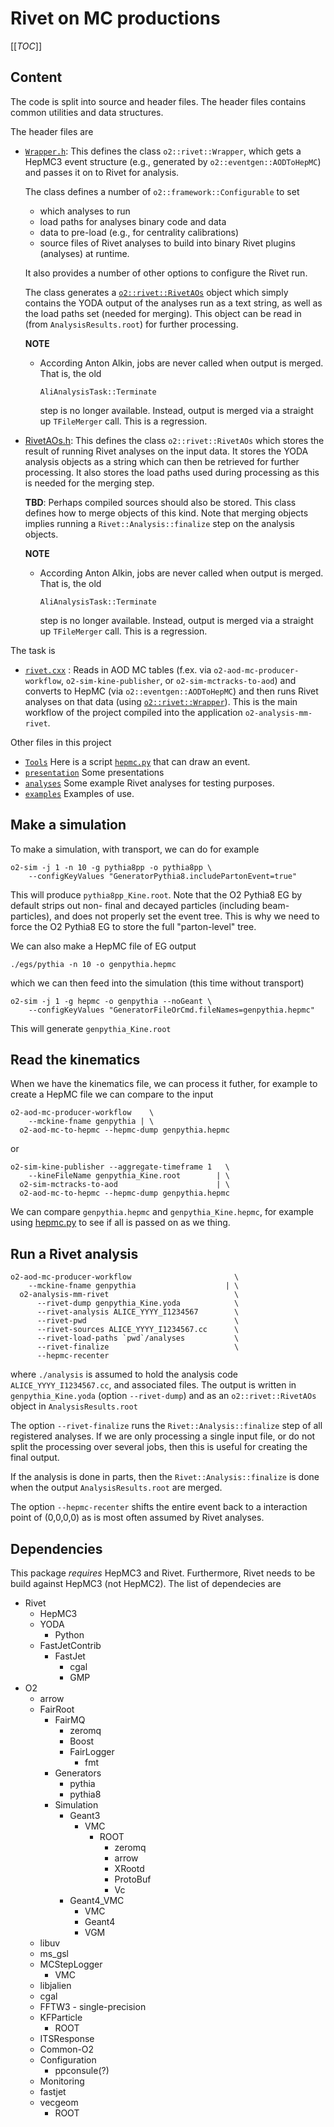 # Rivet on MC productions

[[_TOC_]]

## Content

The code is split into source and header files.  The header files
contains common utilities and data structures.

The header files are

- [`Wrapper.h`](../Tasks/Wrapper.h): This defines the class
  `o2::rivet::Wrapper`, which gets a HepMC3 event structure (e.g.,
  generated by `o2::eventgen::AODToHepMC`) and passes it on to Rivet
  for analysis.
  
  The class defines a number of `o2::framework::Configurable` to set
  
  - which analyses to run
  - load paths for analyses binary code and data
  - data to pre-load (e.g., for centrality calibrations)
  - source files of Rivet analyses to build into binary Rivet plugins
    (analyses) at runtime.
    
  It also provides a number of other options to configure the Rivet
  run.
  
  The class generates a
  [`o2::rivet::RivetAOs`](../DataModel/RivetAOs.h) object which simply
  contains the YODA output of the analyses run as a text string, as
  well as the load paths set (needed for merging).  This object can be
  read in (from `AnalysisResults.root`) for further processing.
  
  **NOTE**
  - According Anton Alkin, jobs are never called when output is
    merged.  That is, the old
    
	    AliAnalysisTask::Terminate
        
    step is no longer available.  Instead, output is merged via a
    straight up `TFileMerger` call.   This is a regression.
    
- [RivetAOs.h](../DataModel/RivetAOs.h): This defines the class
  `o2::rivet::RivetAOs` which stores the result of running Rivet
  analyses on the input data.  It stores the YODA analysis objects as
  a string which can then be retrieved for further processing.
  It also stores the load paths used during processing as this is
  needed for the merging step.
  
  **TBD**: Perhaps compiled sources should also be stored.
  This class defines how to merge objects of this kind.  Note that
  merging objects implies running a `Rivet::Analysis::finalize` step
  on the analysis objects.

  **NOTE**

  - According Anton Alkin, jobs are never called when output is
    merged.  That is, the old
    
	    AliAnalysisTask::Terminate
        
	step is no longer available.  Instead, output is merged via a
    straight up `TFileMerger` call.   This is a regression.

The task is

- [`rivet.cxx`](../Tasks/rivet.cxx) : Reads in AOD MC tables
  (f.ex. via `o2-aod-mc-producer-workflow`, `o2-sim-kine-publisher`,
  or `o2-sim-mctracks-to-aod`) and converts to HepMC (via
  `o2::eventgen::AODToHepMC`) and then runs Rivet analyses on that
  data (using [`o2::rivet::Wrapper`](../Tasks/Wrapper.h)).  This is
  the main workflow of the project compiled into the application
  `o2-analysis-mm-rivet`.

Other files in this project

- [`Tools`](../Tools) Here is a script [`hepmc.py`](../Tools/hepmc.py) that
  can draw an event.
- [`presentation`](presentation) Some presentations
- [`analyses`](analyses) Some example Rivet analyses for testing
  purposes.
- [`examples`](examples) Examples of use.

## Make a simulation

To make a simulation, with transport, we can do for example

    o2-sim -j 1 -n 10 -g pythia8pp -o pythia8pp \
	    --configKeyValues "GeneratorPythia8.includePartonEvent=true"

This will produce `pythia8pp_Kine.root`.  Note that the O2 Pythia8 EG
by default strips out non- final and decayed particles (including
beam-particles), and does not properly set the event tree.  This is
why we need to force the O2 Pythia8 EG to store the full
"parton-level" tree.

We can also make a HepMC file of EG output

    ./egs/pythia -n 10 -o genpythia.hepmc

which we can then feed into the simulation (this time without
transport)

    o2-sim -j 1 -g hepmc -o genpythia --noGeant \
	    --configKeyValues "GeneratorFileOrCmd.fileNames=genpythia.hepmc"

This will generate `genpythia_Kine.root`

## Read the kinematics

When we have the kinematics file, we can process it futher, for
example to create a HepMC file we can compare to the input

    o2-aod-mc-producer-workflow    \
	    --mckine-fname genpythia | \
	  o2-aod-mc-to-hepmc --hepmc-dump genpythia.hepmc

or
 
    o2-sim-kine-publisher --aggregate-timeframe 1   \
		--kineFileName genpythia_Kine.root        | \
      o2-sim-mctracks-to-aod                      | \
      o2-aod-mc-to-hepmc --hepmc-dump genpythia.hepmc

We can compare `genpythia.hepmc` and `genpythia_Kine.hepmc`, for
example using [hepmc.py](../Tools/hepmc.py) to see if all is passed
on as we thing.

## Run a Rivet analysis
    o2-aod-mc-producer-workflow                       \
	    --mckine-fname genpythia                    | \
	  o2-analysis-mm-rivet                            \
		  --rivet-dump genpythia_Kine.yoda            \
		  --rivet-analysis ALICE_YYYY_I1234567		  \
		  --rivet-pwd					              \
		  --rivet-sources ALICE_YYYY_I1234567.cc      \
		  --rivet-load-paths `pwd`/analyses           \
          --rivet-finalize                            \
          --hepmc-recenter

where `./analysis` is assumed to hold the analysis code
`ALICE_YYYY_I1234567.cc`, and associated files.
The output is written in `genpythia_Kine.yoda` (option `--rivet-dump`)
and as an `o2::rivet::RivetAOs` object in `AnalysisResults.root`

The option `--rivet-finalize` runs the `Rivet::Analysis::finalize`
step of all registered analyses. If we are only processing a single
input file, or do not split the processing over several jobs, then
this is useful for creating the final output.

If the analysis is done in parts, then the `Rivet::Analysis::finalize`
is done when the output `AnalysisResults.root` are merged.

The option `--hepmc-recenter` shifts the entire event back to a
interaction point of (0,0,0,0) as is most often assumed by Rivet
analyses.

## Dependencies

This package _requires_ HepMC3 and Rivet.  Furthermore, Rivet needs to
be build against HepMC3 (not HepMC2).
The list of dependecies are

- Rivet
  - HepMC3
  - YODA
    - Python
  - FastJetContrib
    - FastJet
      - cgal
	  - GMP
- O2
  - arrow
  - FairRoot
    - FairMQ
      - zeromq
      - Boost
      - FairLogger
        - fmt
    - Generators
      - pythia
      - pythia8
    - Simulation
      - Geant3
        - VMC
          - ROOT
            - zeromq
            - arrow
            - XRootd
            - ProtoBuf
            - Vc
      - Geant4_VMC
        - VMC
        - Geant4
        - VGM
  - libuv
  - ms_gsl
  - MCStepLogger
    - VMC
  - libjalien
  - cgal
  - FFTW3 - single-precision
  - KFParticle
    - ROOT
  - ITSResponse
  - Common-O2
  - Configuration
    - ppconsule(?)
  - Monitoring
  - fastjet
  - vecgeom
    - ROOT
